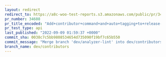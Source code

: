 ```yaml
---
layout: redirect
redirect_to: https://a8c-woo-test-reports.s3.amazonaws.com/public/pr/34608/api/index.html
pr_number: 34608
pr_title_encoded: "Add+contributor+command+and+auto+tagging+to+release-post-generator"
pr_test_type: api
last_published: "2022-09-09 01:59:37 +0000"
commit_sha: 0038c7c5bb9808534654d735090f19bf7c65b550
commit_message: "Merge branch 'dev/analyzer-lint' into dev/contributors"
branch_name: dev/contributors
---
```

